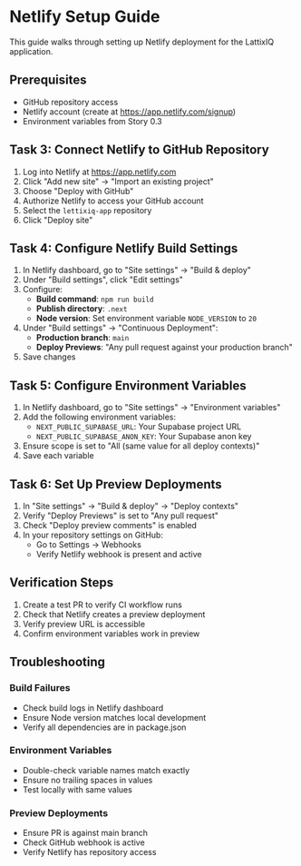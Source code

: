 # Netlify Setup Guide

This guide walks through setting up Netlify deployment for the LattixIQ application.

## Prerequisites

- GitHub repository access
- Netlify account (create at https://app.netlify.com/signup)
- Environment variables from Story 0.3

## Task 3: Connect Netlify to GitHub Repository

1. Log into Netlify at https://app.netlify.com
2. Click "Add new site" → "Import an existing project"
3. Choose "Deploy with GitHub"
4. Authorize Netlify to access your GitHub account
5. Select the `lettixiq-app` repository
6. Click "Deploy site"

## Task 4: Configure Netlify Build Settings

1. In Netlify dashboard, go to "Site settings" → "Build & deploy"
2. Under "Build settings", click "Edit settings"
3. Configure:
   - **Build command**: `npm run build`
   - **Publish directory**: `.next`
   - **Node version**: Set environment variable `NODE_VERSION` to `20`
4. Under "Build settings" → "Continuous Deployment":
   - **Production branch**: `main`
   - **Deploy Previews**: "Any pull request against your production branch"
5. Save changes

## Task 5: Configure Environment Variables

1. In Netlify dashboard, go to "Site settings" → "Environment variables"
2. Add the following environment variables:
   - `NEXT_PUBLIC_SUPABASE_URL`: Your Supabase project URL
   - `NEXT_PUBLIC_SUPABASE_ANON_KEY`: Your Supabase anon key
3. Ensure scope is set to "All (same value for all deploy contexts)"
4. Save each variable

## Task 6: Set Up Preview Deployments

1. In "Site settings" → "Build & deploy" → "Deploy contexts"
2. Verify "Deploy Previews" is set to "Any pull request"
3. Check "Deploy preview comments" is enabled
4. In your repository settings on GitHub:
   - Go to Settings → Webhooks
   - Verify Netlify webhook is present and active

## Verification Steps

1. Create a test PR to verify CI workflow runs
2. Check that Netlify creates a preview deployment
3. Verify preview URL is accessible
4. Confirm environment variables work in preview

## Troubleshooting

### Build Failures

- Check build logs in Netlify dashboard
- Ensure Node version matches local development
- Verify all dependencies are in package.json

### Environment Variables

- Double-check variable names match exactly
- Ensure no trailing spaces in values
- Test locally with same values

### Preview Deployments

- Ensure PR is against main branch
- Check GitHub webhook is active
- Verify Netlify has repository access
